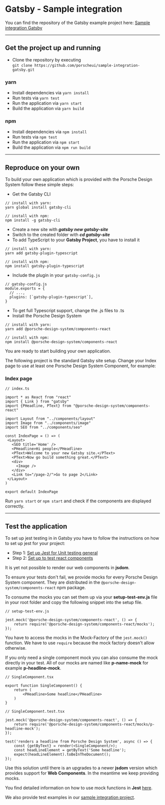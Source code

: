 # Gatsby - Sample integration

You can find the repository of the Gatsby example project here: [Sample integration Gatsby](https://github.com/porscheui/sample-integration-gatsby)

---

## Get the project up and running
* Clone the repository by executing  
`git clone https://github.com/porscheui/sample-integration-gatsby.git`

### yarn
* Install dependencies via `yarn install`
* Run tests via `yarn test`
* Run the application via `yarn start`
* Build the application via `yarn build`

### npm
* Install dependencies via `npm install`
* Run tests via `npm test`
* Run the application via `npm start`
* Build the application via `npm run build`

---

## Reproduce on your own
To build your own application which is provided with the Porsche Design System follow these simple steps:

* Get the Gatsby CLI 
```
// install with yarn:
yarn global install gatsby-cli

// install with npm:
npm install -g gatsby-cli
```

* Create a new site with ***gatsby new gatsby-site***
* Switch to the created folder with ***cd gatsby-site***
* To add TypeScript to your **Gatsby Project**, you have to install it
```
// install with yarn:
yarn add gatsby-plugin-typescript

// install with npm:
npm install gatsby-plugin-typescript
```
* Include the plugin in your `gatsby-config.js`
```
// gatsby-config.js
module.exports = {
  // ...,
  plugins: [`gatsby-plugin-typescript`],
}
```
* To get full Typescript support, change the .js files to .ts
* Install the Porsche Design System  
``` 
// install with yarn:
yarn add @porsche-design-system/components-react

// install with npm:
npm install @porsche-design-system/components-react
```

You are ready to start building your own application.

The following project is the standard Gatsby site setup.
Change your Index page to use at least one Porsche Design System Component, for example:

### Index page

```
// index.ts
 
import * as React from "react"
import { Link } from "gatsby"
import {PHeadline, PText} from "@porsche-design-system/components-react"

import Layout from "../components/layout"
import Image from "../components/image"
import SEO from "../components/seo"
   
const IndexPage = () => (
 <Layout>
   <SEO title='Home' />
   <PHeadline>Hi people</PHeadline>
   <PText>Welcome to your new Gatsby site.</PText>
   <PText>Now go build something great.</PText>
   <div>
     <Image />
   </div>
   <Link to="/page-2/">Go to page 2</Link>
 </Layout>
)
   
export default IndexPage
```

Run `yarn start` or `npm start` and check if the components are displayed correctly.

---

## Test the application

To set up jest testing in in Gatsby you have to follow the instructions on how to set up jest for your project:

* Step 1: [Set up Jest for Unit testing general](https://www.gatsbyjs.org/docs/unit-testing/)
* Step 2: [Set up to test react components](https://www.gatsbyjs.org/docs/testing-react-components/)

It is yet not possible to render our web components in **jsdom**.

To ensure your tests don't fail, we provide mocks for every Porsche Design System component. 
They are distributed in the `@porsche-design-system/components-react` npm package.

To consume the mocks you can set them up via your **setup-test-env.js** file in your root folder and copy the following snippet into the setup file.

```
// setup-test-env.js

jest.mock('@porsche-design-system/components-react', () => {
    return require('@porsche-design-system/components-react/mocks');
});
```
You have to access the mocks in the Mock-Factory of the `jest.mock()` function. We have to use `require` because the mock factory doesn't allow otherwise. 

If you only need a single component mock you can also consume the mock directly in your test. All of our mocks are named like **p-name-mock** for example **p-headline-mock**.

```
// SingleComponent.tsx

export function SingleComponent() {
    return (
        <PHeadline>Some headline</PHeadline>
    )
}
```

```
// SingleComponent.test.tsx

jest.mock('@porsche-design-system/components-react', () => {
    return require('@porsche-design-system/components-react/mocks/p-headline-mock');
});

test('renders a headline from Porsche Design System', async () => {
    const {getByText} = render(<SingleComponent/>);
    const headLineElement = getByText('Some headline');
    expect(headLineElement).toBeInTheDocument();
});
```

Use this solution until there is an upgrades to a newer **jsdom** version which provides support for **Web Components**.
In the meantime we keep providing mocks.
 
You find detailed information on how to use mock functions in **Jest** [here](https://jestjs.io/docs/en/mock-functions.html).
   
We also provide test examples in our [sample integration project](https://github.com/porscheui/sample-integration-gatsby/blob/master/src/components/__tests__/applicationTest.test.tsx).
